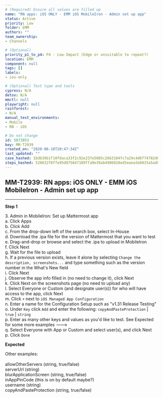 ```yaml
---
# (Required) Ensure all values are filled up
name: "RN apps: iOS ONLY - EMM iOS MobileIron - Admin set up app"
status: Active
priority: Low
folder: EMM
authors: ""
team_ownership: 
- Channels

# (Optional)
priority_p1_to_p4: P4 - Low-Impact (Edge or unsuitable to repeat?)
location: EMM
component: null
tags: []
labels: 
- ios-only

# (Optional) Test type and tools
cypress: N/A
detox: N/A
mmctl: null
playwright: null
rainforest: 
- N/A
manual_test_environments: 
- Mobile
- RN - iOS

# Do not change
id: 5873053
key: MM-T2939
created_on: "2020-06-18T20:47:34Z"
last_updated: ""
case_hashed: 1bdb39b1f10fdaca33f2c92e237e5085c2663104fc7a29c4d6f74782d04746394502d3390afa2dbaa9da8624f85eae2c
steps_hashed: 528632f8ffe95d875647109ffa9e39ab4986028ed5eaea3e6033a5ad80fc0b02237080531313e1a3a7be612b3e75c056
---
```


<!-- (Auto-generated) Based on frontmatter's "key" and "name" -->

## MM-T2939: RN apps: iOS ONLY - EMM iOS MobileIron - Admin set up app

---

**Step 1**

3\. Admin in MobileIron: Set up Mattermost app\
a. Click Apps\
b. Click Add\
c. From the drop-down left of the search box, select In-House\
d. Download the .ipa file for the version of Mattermost that you want to test\
e. Drag-and-drop or browse and select the .ipa to upload in MobileIron\
f. Click Next\
g. Wait for the file to upload\
h. If a previous version exists, leave it alone by selecting `Change the description, screenshots...` and type something such as the version number in the What's New field\
i. Click Next\
j. Observe the app info filled in (no need to change it), click Next\
k. Click Next on the screenshots page (no need to upload any)\
l. Select Everyone or Custom (and designate user(s)) for who will have access to the app, click Next\
m. Click `+` next to `iOS Managed App Configuration`\
n. Enter a name for the Configuration Setup such as "v1.31 Release Testing"\
o. Under `Key` click `Add` and enter the following: `copyAndPasteProtection` | `true` | `string`\
p. Enter as many other keys and values as you'd like to test. See Expected for some more examples --->\
q. Select Everyone with App or Custom and select user(s), and click Next\
p. Click `Done`

**Expected**

Other examples:\
\
allowOtherServers (string, true/false)\
serverUrl (string)\
blurApplicationScreen (string, true/false)\
inAppPinCode (this is on by default maybe?)\
username (string)\
copyAndPasteProtection (string, true/false)
